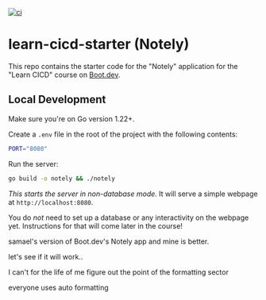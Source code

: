 [![ci](https://github.com/MrR0b0t1001/learn-cicd-starter/actions/workflows/ci.yml/badge.svg)](https://github.com/MrR0b0t1001/learn-cicd-starter/actions/workflows/ci.yml)

# learn-cicd-starter (Notely)

This repo contains the starter code for the "Notely" application for the "Learn CICD" course on [Boot.dev](https://boot.dev).

## Local Development

Make sure you're on Go version 1.22+.

Create a `.env` file in the root of the project with the following contents:

```bash
PORT="8080"
```

Run the server:

```bash
go build -o notely && ./notely
```

_This starts the server in non-database mode._ It will serve a simple webpage at `http://localhost:8080`.

You do _not_ need to set up a database or any interactivity on the webpage yet. Instructions for that will come later in the course!

samael's version of Boot.dev's Notely app and mine is better.

let's see if it will work..

I can't for the life of me figure out the point of the formatting sector

everyone uses auto formatting
